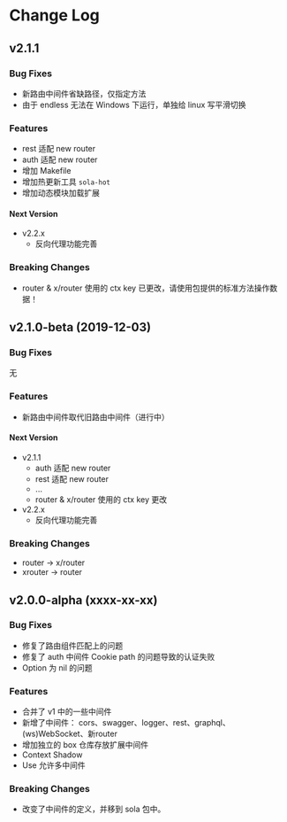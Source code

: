 # Change Log

## v2.1.1

### Bug Fixes

+ 新路由中间件省缺路径，仅指定方法
+ 由于 endless 无法在 Windows 下运行，单独给 linux 写平滑切换

### Features

+ rest 适配 new router
+ auth 适配 new router
+ 增加 Makefile
+ 增加热更新工具 `sola-hot`
+ 增加动态模块加载扩展

#### Next Version

+ v2.2.x
    + 反向代理功能完善

### Breaking Changes

+ router & x/router 使用的 ctx key 已更改，请使用包提供的标准方法操作数据！

## v2.1.0-beta (2019-12-03)

### Bug Fixes

无

### Features

+ 新路由中间件取代旧路由中间件（进行中）

#### Next Version

+ v2.1.1
    + auth 适配 new router
    + rest 适配 new router
    + ...
    + router & x/router 使用的 ctx key 更改
+ v2.2.x
    + 反向代理功能完善

### Breaking Changes

+ router -> x/router
+ xrouter -> router

## v2.0.0-alpha (xxxx-xx-xx)

### Bug Fixes

+ 修复了路由组件匹配上的问题
+ 修复了 auth 中间件 Cookie path 的问题导致的认证失败
+ Option 为 nil 的问题

### Features

+ 合并了 v1 中的一些中间件
+ 新增了中间件： cors、swagger、logger、rest、graphql、(ws)WebSocket、新router
+ 增加独立的 box 仓库存放扩展中间件
+ Context Shadow
+ Use 允许多中间件

### Breaking Changes

+ 改变了中间件的定义，并移到 sola 包中。
